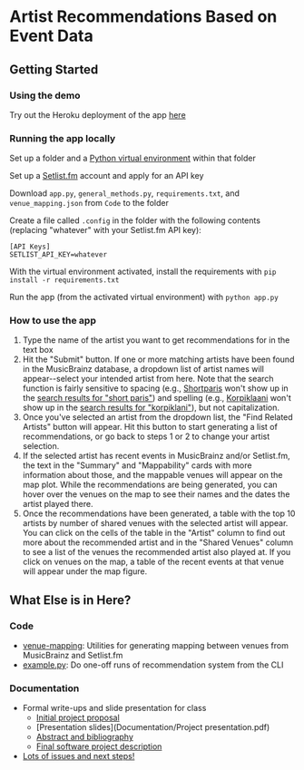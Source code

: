 # Artist Recommendations Based on Event Data

## Getting Started

### Using the demo

Try out the Heroku deployment of the app [here](https://mumt-app.herokuapp.com/)

### Running the app locally

Set up a folder and a [Python virtual environment](https://packaging.python.org/guides/installing-using-pip-and-virtual-environments/) within that folder

Set up a [Setlist.fm](https://www.setlist.fm/) account and apply for an API key

Download `app.py`, `general_methods.py`, `requirements.txt`, and `venue_mapping.json` from `Code` to the folder

Create a file called `.config` in the folder with the following contents (replacing "whatever" with your Setlist.fm API key):

```
[API Keys]
SETLIST_API_KEY=whatever
```

With the virtual environment activated, install the requirements with `pip install -r requirements.txt` 

Run the app (from the activated virtual environment) with `python app.py`

### How to use the app

1. Type the name of the artist you want to get recommendations for in the text box
2. Hit the "Submit" button. If one or more matching artists have been found in the MusicBrainz database, a dropdown list of artist names will appear--select your intended artist from here. Note that the search function is fairly sensitive to spacing (e.g., [Shortparis](https://musicbrainz.org/artist/e1f95266-0e43-4e25-9415-0596cb711d7b) won't show up in the [search results for "short paris"](https://musicbrainz.org/search?query=short+paris&type=artist)) and spelling (e.g., [Korpiklaani](https://musicbrainz.org/artist/50eec634-7c42-41ee-9b1f-b41d9ca28b26) won't show up in the [search results for "korpiklani"](https://musicbrainz.org/search?query=korpiklani&type=artist)), but not capitalization.
3. Once you've selected an artist from the dropdown list, the "Find Related Artists" button will appear. Hit this button to start generating a list of recommendations, or go back to steps 1 or 2 to change your artist selection.
4. If the selected artist has recent events in MusicBrainz and/or Setlist.fm, the text in the "Summary" and "Mappability" cards with more information about those, and the mappable venues will appear on the map plot. While the recommendations are being generated, you can hover over the venues on the map to see their names and the dates the artist played there.
5. Once the recommendations have been generated, a table with the top 10 artists by number of shared venues with the selected artist will appear. You can click on the cells of the table in the "Artist" column to find out more about the recommended artist and in the "Shared Venues" column to see a list of the venues the recommended artist also played at. If you click on venues on the map, a table of the recent events at that venue will appear under the map figure.


## What Else is in Here?

### Code

- [venue-mapping](Code/venue-mapping/): Utilities for generating mapping between venues from MusicBrainz and Setlist.fm
- [example.py](Code/example.py): Do one-off runs of recommendation system from the CLI

### Documentation

- Formal write-ups and slide presentation for class
	- [Initial project proposal](Documentation/proposal.md)
	- [Presentation slides](Documentation/Project presentation.pdf)
	- [Abstract and bibliography](Documentation/project_abstract_and_full_bibliography.md)
	- [Final software project description](Documentation/software_project_description.md)
- [Lots of issues and next steps!](Documentation/issues.md) 

